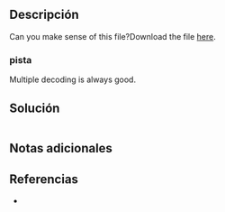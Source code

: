 
## Descripción 

Can you make sense of this file?Download the file [here](https://artifacts.picoctf.net/c/476/enc_flag).

### pista

Multiple decoding is always good.
## Solución





```

```

## Notas adicionales


## Referencias

- 